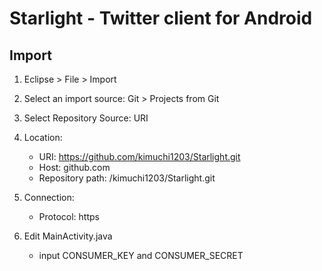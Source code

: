 Starlight - Twitter client for Android
======================================

## Import
1. Eclipse > File > Import
2. Select an import source: Git > Projects from Git
3. Select Repository Source: URI
4. Location:
   * URI: https://github.com/kimuchi1203/Starlight.git
   * Host: github.com
   * Repository path: /kimuchi1203/Starlight.git
5. Connection:
   * Protocol: https

6. Edit MainActivity.java
   * input CONSUMER_KEY and CONSUMER_SECRET

